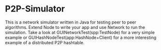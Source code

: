 # P2P-Simulator
This is a network simulator written in Java for testing peer to peer algorithms.
Extend Node to write your app and use Network to run the simulation.
Take a look at GUINetworkTest(spp:TestNode) for a very simple example or GUIHashNodeTest(app:HashNode+Client) for a more interesting example of a distributed P2P hashtable.